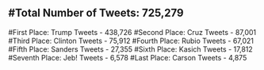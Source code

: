 #Total Number of Tweets: 725,279 
---
#First Place: Trump Tweets - 438,726
#Second Place: Cruz Tweets - 87,001
#Third Place: Clinton Tweets - 75,912
#Fourth Place: Rubio Tweets - 67,021
#Fifth Place: Sanders Tweets - 27,355
#Sixth Place: Kasich Tweets - 17,812
#Seventh Place: Jeb! Tweets - 6,578
#Last Place: Carson Tweets - 4,875
